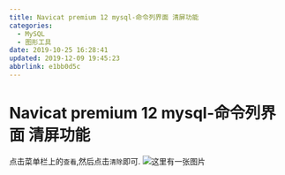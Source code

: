 ```yaml
---
title: Navicat premium 12 mysql-命令列界面 清屏功能
categories: 
  - MySQL
  - 图形工具
date: 2019-10-25 16:28:41
updated: 2019-12-09 19:45:23
abbrlink: e1bb0d5c
---
```

# Navicat premium 12 mysql-命令列界面 清屏功能 #
点击菜单栏上的`查看`,然后点击`清除`即可.
![这里有一张图片](https://img-blog.csdnimg.cn/20191025163345330.png)
<div style="display:none">
![这里有一张图片](https://img-blog.csdnimg.cn/20191025163345330.png?x-oss-process=image/watermark,type_ZmFuZ3poZW5naGVpdGk,shadow_10,text_aHR0cHM6Ly9ibG9nLmNzZG4ubmV0L3FxXzIxODA4OTYx,size_16,color_FFFFFF,t_70)
</div>
